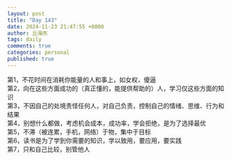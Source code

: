 ```yaml
---
layout: post
title: "Day 143"
date: 2024-11-23 21:47:55 +0800
author: 丘海东 
tags: daily
comments: true
categories: personal
published: true
---
```

第1，不花时间在消耗你能量的人和事上，如女权，傻逼  
第2，向在这些方面成功的（真正懂的，能提供帮助的）人，学习仅这些方面的知识  
第3，不因自己的处境责怪任何人，对自己负责，控制自己的情绪、思维、行为和结果  
第4，别想什么都做，考虑机会成本，成功率，学会拒绝，是为了选择最优  
第5，不滞（被连累，手机，网络）于物，集中于目标  
第6，读书是为了学到你需要的知识，学以致用，要应用，要实践  
第7，只和自己比较，别管他人
